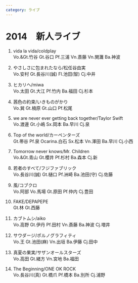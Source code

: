 ```yaml
---
category: ライブ
---
```

# 2014　新人ライブ

1. vida la vida/coldplay<br>
Vo.&Gt.竹谷 Gt.谷口 Pf.三浦 Vn.斎藤 Vn.関灘 Ba.神波

2. やさしさに包まれたなら/松任谷由実<br>
Vo.安村 Gt.長谷川(誠) Fl.池田(智) Cj.中井

3. ヒカリヘ/miwa<br>
Vo.太田 Gt.大江 Pf.竹内 Ba.福田 Cj.杉本

4. 茜色の約束/いきものがかり<br>
Vo.巽 Gt.楠原 Gt.山口 Pf.松尾

5. we are never ever getting back together/Taylor Swift<br>
Vo.渡邊 Gt.小嶋 Sx.岡本 Ba.早川 Cj.泉

6. Top of the world/カーペンターズ<br>
Gt.帯谷 Pf.泉 Ocarina.白石 Sx.松本 Vn.澤田 Ba.早川 Cj.小西

7. Tomorrow never knows/Mr. Children<br>
Vo.&Gt.青山 Gt.櫻井 Pf.杉村 Ba.森本 Cj.新

8. 若者のすべて/フジファブリック<br>
Vo.長谷川(誠) Gt.樋口 Pf.洲崎 Ba.池田(守) Cj.佐藤

9. 風/コブクロ<br>
Vo.阿部 Vo.馬場 Gt.原田 Pf.仲内 Cj.豊田

10. FAKE/DEPAPEPE<br>
Gt.林 Gt.西藤

11. カブトムシ/aiko<br>
Vo.高野 Gt.伊丹 Pf.田村 Vn.斎藤 Ba.神波 Cj.増井

12. サウダージ/ポルノグラフィティ<br>
Vo.王 Gt.池田(麻) Vn.出垣 Ba.伊藤 Cj.田中

13. 真夏の果実/サザンオールスターズ<br>
Vo.高田 Gt.緒方 Vn.宮地 Ba.福田

14. The Beginning/ONE OK ROCK<br>
Vo.長谷川(真) Gt.橋爪 Pf.橋本 Ba.別所 Cj.浦野
